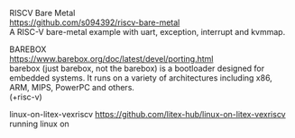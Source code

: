 

RISCV Bare Metal   
https://github.com/s094392/riscv-bare-metal   
A RISC-V bare-metal example with uart, exception, interrupt and kvmmap.   

BAREBOX   
https://www.barebox.org/doc/latest/devel/porting.html   
barebox (just barebox, not the barebox) is a bootloader designed for embedded systems. It runs on a variety of architectures including x86, ARM, MIPS, PowerPC and others.   
(+risc-v)

linux-on-litex-vexriscv
https://github.com/litex-hub/linux-on-litex-vexriscv
running linux on 